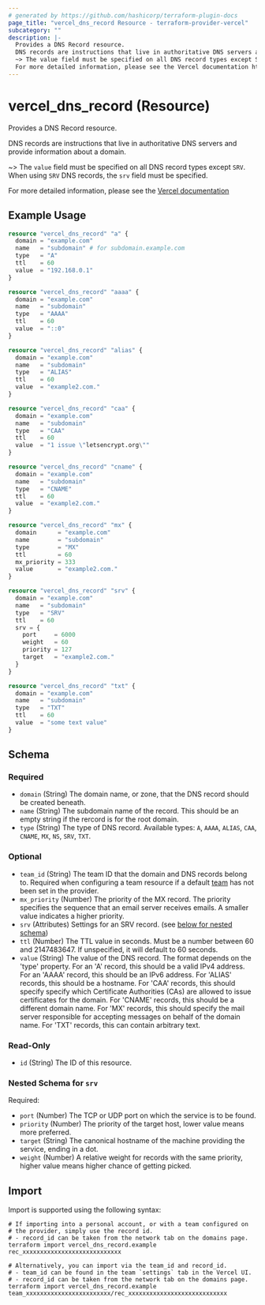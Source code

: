 ```yaml
---
# generated by https://github.com/hashicorp/terraform-plugin-docs
page_title: "vercel_dns_record Resource - terraform-provider-vercel"
subcategory: ""
description: |-
  Provides a DNS Record resource.
  DNS records are instructions that live in authoritative DNS servers and provide information about a domain.
  ~> The value field must be specified on all DNS record types except SRV. When using SRV DNS records, the srv field must be specified.
  For more detailed information, please see the Vercel documentation https://vercel.com/docs/concepts/projects/custom-domains#dns-records
---
```


# vercel_dns_record (Resource)

Provides a DNS Record resource.

DNS records are instructions that live in authoritative DNS servers and provide information about a domain.

~> The `value` field must be specified on all DNS record types except `SRV`. When using `SRV` DNS records, the `srv` field must be specified.

For more detailed information, please see the [Vercel documentation](https://vercel.com/docs/concepts/projects/custom-domains#dns-records)

## Example Usage

```terraform
resource "vercel_dns_record" "a" {
  domain = "example.com"
  name   = "subdomain" # for subdomain.example.com
  type   = "A"
  ttl    = 60
  value  = "192.168.0.1"
}

resource "vercel_dns_record" "aaaa" {
  domain = "example.com"
  name   = "subdomain"
  type   = "AAAA"
  ttl    = 60
  value  = "::0"
}

resource "vercel_dns_record" "alias" {
  domain = "example.com"
  name   = "subdomain"
  type   = "ALIAS"
  ttl    = 60
  value  = "example2.com."
}

resource "vercel_dns_record" "caa" {
  domain = "example.com"
  name   = "subdomain"
  type   = "CAA"
  ttl    = 60
  value  = "1 issue \"letsencrypt.org\""
}

resource "vercel_dns_record" "cname" {
  domain = "example.com"
  name   = "subdomain"
  type   = "CNAME"
  ttl    = 60
  value  = "example2.com."
}

resource "vercel_dns_record" "mx" {
  domain      = "example.com"
  name        = "subdomain"
  type        = "MX"
  ttl         = 60
  mx_priority = 333
  value       = "example2.com."
}

resource "vercel_dns_record" "srv" {
  domain = "example.com"
  name   = "subdomain"
  type   = "SRV"
  ttl    = 60
  srv = {
    port     = 6000
    weight   = 60
    priority = 127
    target   = "example2.com."
  }
}

resource "vercel_dns_record" "txt" {
  domain = "example.com"
  name   = "subdomain"
  type   = "TXT"
  ttl    = 60
  value  = "some text value"
}
```

<!-- schema generated by tfplugindocs -->
## Schema

### Required

- `domain` (String) The domain name, or zone, that the DNS record should be created beneath.
- `name` (String) The subdomain name of the record. This should be an empty string if the rercord is for the root domain.
- `type` (String) The type of DNS record. Available types: `A`, `AAAA`, `ALIAS`, `CAA`, `CNAME`, `MX`, `NS`, `SRV`, `TXT`.

### Optional

- `team_id` (String) The team ID that the domain and DNS records belong to. Required when configuring a team resource if a default [team](/providers/vercel/vercel/latest/docs#team) has not been set in the provider.
- `mx_priority` (Number) The priority of the MX record. The priority specifies the sequence that an email server receives emails. A smaller value indicates a higher priority.
- `srv` (Attributes) Settings for an SRV record. (see [below for nested schema](#nestedatt--srv))
- `ttl` (Number) The TTL value in seconds. Must be a number between 60 and 2147483647. If unspecified, it will default to 60 seconds.
- `value` (String) The value of the DNS record. The format depends on the 'type' property.
For an 'A' record, this should be a valid IPv4 address.
For an 'AAAA' record, this should be an IPv6 address.
For 'ALIAS' records, this should be a hostname.
For 'CAA' records, this should specify specify which Certificate Authorities (CAs) are allowed to issue certificates for the domain.
For 'CNAME' records, this should be a different domain name.
For 'MX' records, this should specify the mail server responsible for accepting messages on behalf of the domain name.
For 'TXT' records, this can contain arbitrary text.

### Read-Only

- `id` (String) The ID of this resource.

<a id="nestedatt--srv"></a>
### Nested Schema for `srv`

Required:

- `port` (Number) The TCP or UDP port on which the service is to be found.
- `priority` (Number) The priority of the target host, lower value means more preferred.
- `target` (String) The canonical hostname of the machine providing the service, ending in a dot.
- `weight` (Number) A relative weight for records with the same priority, higher value means higher chance of getting picked.

## Import

Import is supported using the following syntax:

```shell
# If importing into a personal account, or with a team configured on
# the provider, simply use the record id.
# - record_id can be taken from the network tab on the domains page.
terraform import vercel_dns_record.example rec_xxxxxxxxxxxxxxxxxxxxxxxxxxxx

# Alternatively, you can import via the team_id and record_id.
# - team_id can be found in the team `settings` tab in the Vercel UI.
# - record_id can be taken from the network tab on the domains page.
terraform import vercel_dns_record.example team_xxxxxxxxxxxxxxxxxxxxxxxx/rec_xxxxxxxxxxxxxxxxxxxxxxxxxxxx
```
